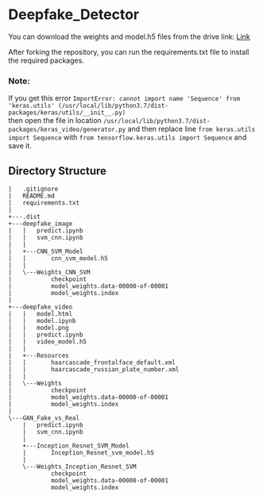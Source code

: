 # Deepfake_Detector

You can download the weights and model.h5 files from the drive link: 
[Link](https://drive.google.com/drive/folders/1PSmAB7KSt89rj4HhYAqGCd_g1zAMZChr?usp=sharing)

After forking the repository, you can run the requirements.txt file to install the required packages.
<br>

### Note: 
If you get this error `ImportError: cannot import name 'Sequence' from 'keras.utils' (/usr/local/lib/python3.7/dist-packages/keras/utils/__init__.py)`
<br>
then open the file in location `/usr/local/lib/python3.7/dist-packages/keras_video/generator.py`
and then replace line `from keras.utils import Sequence` with `from tensorflow.keras.utils import Sequence` and save it.
<br>

## Directory Structure
```
|   .gitignore
|   README.md
|   requirements.txt
|
+---.dist
+---deepfake_image
|   |   predict.ipynb
|   |   svm_cnn.ipynb
|   |
|   +---CNN_SVM_Model
|   |       cnn_svm_model.h5     
|   |
|   \---Weights_CNN_SVM
|           checkpoint
|           model_weights.data-00000-of-00001
|           model_weights.index
|
+---deepfake_video
|   |   model.html
|   |   model.ipynb
|   |   model.png
|   |   predict.ipynb
|   |   video_model.h5
|   |
|   +---Resources
|   |       haarcascade_frontalface_default.xml
|   |       haarcascade_russian_plate_number.xml
|   |
|   \---Weights
|           checkpoint
|           model_weights.data-00000-of-00001
|           model_weights.index
|
\---GAN_Fake_vs_Real
    |   predict.ipynb
    |   svm_cnn.ipynb
    |
    +---Inception_Resnet_SVM_Model
    |       Inception_Resnet_svm_model.h5
    |
    \---Weights_Inception_Resnet_SVM
            checkpoint
            model_weights.data-00000-of-00001
            model_weights.index
```